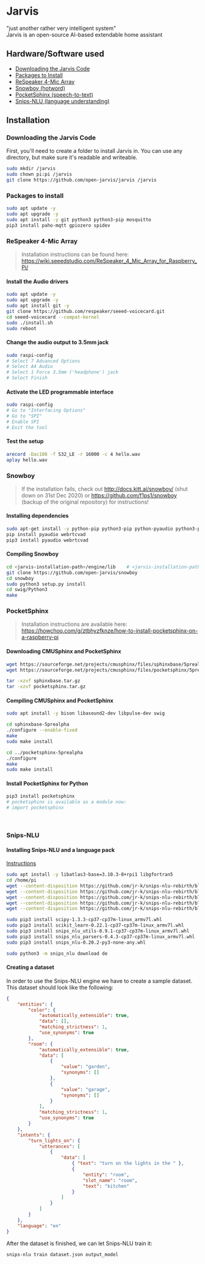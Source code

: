 # Jarvis
"just another rather very intelligent system"  
Jarvis is an open-source AI-based extendable home assistant



## Hardware/Software used
- [Downloading the Jarvis Code](#jarvis)
- [Packages to Install](#packages)
- [ReSpeaker 4-Mic Array](#mic)
- [Snowboy (hotword)](#snowboy)
- [PocketSphinx (speech-to-text)](#pocketsphinx)
- [Snips-NLU (language understanding)](#snips-nlu)



## Installation


<h3 id="jarvis">Downloading the Jarvis Code</h3>

First, you'll need to create a folder to install Jarvis in. You can use any directory, but make sure it's readable and writeable.

```bash
sudo mkdir /jarvis
sudo chown pi:pi /jarvis
git clone https://github.com/open-jarvis/jarvis /jarvis
```




<h3 id="packages">Packages to install</h3>

```bash
sudo apt update -y
sudo apt upgrade -y
sudo apt install -y git python3 python3-pip mosquitto
pip3 install paho-mqtt gpiozero spidev
```


<h3 id="mic">ReSpeaker 4-Mic Array</h3>

> Installation instructions can be found here:  
> https://wiki.seeedstudio.com/ReSpeaker_4_Mic_Array_for_Raspberry_Pi/

#### Install the Audio drivers
```bash
sudo apt update -y
sudo apt upgrade -y
sudo apt install git -y
git clone https://github.com/respeaker/seeed-voicecard.git
cd seeed-voicecard --compat-kernel
sudo ./install.sh
sudo reboot
```

#### Change the audio output to 3.5mm jack
```bash
sudo raspi-config
# Select 7 Advanced Options
# Select A4 Audio
# Select 1 Force 3.5mm ('headphone') jack
# Select Finish
```

#### Activate the LED programmable interface
```bash
sudo raspi-config
# Go to "Interfacing Options"
# Go to "SPI"
# Enable SPI
# Exit the tool
```

#### Test the setup
```bash
arecord -Dac108 -f S32_LE -r 16000 -c 4 hello.wav
aplay hello.wav
```



<h3 id="snowboy">Snowboy</h3>

> If the installation fails, check out http://docs.kitt.ai/snowboy/ (shut down on 31st Dec 2020) or https://github.com/f1ps1/snowboy  (backup of the original repository) for instructions!

#### Installing dependencies
```bash
sudo apt-get install -y python-pip python3-pip python-pyaudio python3-pyaudio sox swig libatlas-base-dev gcc g++ make wget
pip install pyaudio webrtcvad
pip3 install pyaudio webrtcvad
```

#### Compiling Snowboy
```bash
cd <jarvis-installation-path>/engine/lib	# <jarvis-installation-path> should be /jarvis
git clone https://github.com/open-jarvis/snowboy
cd snowboy
sudo python3 setup.py install
cd swig/Python3
make
```



<h3 id="pocketsphinx">PocketSphinx</h3>

> Installation instructions are available here:  
> https://howchoo.com/g/ztbhyzfknze/how-to-install-pocketsphinx-on-a-raspberry-pi

#### Downloading CMUSphinx and PocketSphinx
```bash
wget https://sourceforge.net/projects/cmusphinx/files/sphinxbase/5prealpha/sphinxbase-5prealpha.tar.gz/download -O sphinxbase.tar.gz
wget https://sourceforge.net/projects/cmusphinx/files/pocketsphinx/5prealpha/pocketsphinx-5prealpha.tar.gz/download -O pocketsphinx.tar.gz

tar -xzvf sphinxbase.tar.gz
tar -xzvf pocketsphinx.tar.gz
```

#### Compiling CMUSphinx and PocketSphinx
```bash
sudo apt install -y bison libasound2-dev libpulse-dev swig

cd sphinxbase-5prealpha
./configure --enable-fixed
make
sudo make install

cd ../pocketsphinx-5prealpha
./configure
make
sudo make install
```

#### Install PocketSphinx for Python
```bash
pip3 install pocketsphinx
# pocketsphinx is available as a module now:
# import pocketsphinx
```

<br>

<h3 id="snips-nlu">Snips-NLU</h3>

#### Installing Snips-NLU and a language pack

[Instructions](https://github.com/snipsco/snips-issues/issues/161#issuecomment-508520769)

```bash
sudo apt install -y libatlas3-base=3.10.3-8+rpi1 libgfortran5
cd /home/pi
wget --content-disposition https://github.com/jr-k/snips-nlu-rebirth/blob/master/wheels/scipy-1.3.3-cp37-cp37m-linux_armv7l.whl?raw=true
wget --content-disposition https://github.com/jr-k/snips-nlu-rebirth/blob/master/wheels/scikit_learn-0.22.1-cp37-cp37m-linux_armv7l.whl?raw=true
wget --content-disposition https://github.com/jr-k/snips-nlu-rebirth/blob/master/wheels/snips_nlu_utils-0.9.1-cp37-cp37m-linux_armv7l.whl?raw=true
wget --content-disposition https://github.com/jr-k/snips-nlu-rebirth/blob/master/wheels/snips_nlu_parsers-0.4.3-cp37-cp37m-linux_armv7l.whl?raw=true
wget --content-disposition https://github.com/jr-k/snips-nlu-rebirth/blob/master/wheels/snips_nlu-0.20.2-py3-none-any.whl?raw=true

sudo pip3 install scipy-1.3.3-cp37-cp37m-linux_armv7l.whl
sudo pip3 install scikit_learn-0.22.1-cp37-cp37m-linux_armv7l.whl
sudo pip3 install snips_nlu_utils-0.9.1-cp37-cp37m-linux_armv7l.whl
sudo pip3 install snips_nlu_parsers-0.4.3-cp37-cp37m-linux_armv7l.whl
sudo pip3 install snips_nlu-0.20.2-py3-none-any.whl

sudo python3 -m snips_nlu download de
```



#### Creating a dataset
In order to use the Snips-NLU engine we have to create a sample dataset. This dataset should look like the following:
```json
{
	"entities": {
		"color": {
			"automatically_extensible": true,
			"data": [],
			"matching_strictness": 1,
			"use_synonyms": true 
		},
		"room": {
			"automatically_extensible": true,
			"data": [
				{
					"value": "garden",
					"synonyms": []
				},
				{
					"value": "garage",
					"synonyms": []
				}
			],
			"matching_strictness": 1,
			"use_synonyms": true 
		}
	},
	"intents": {
		"turn_lights_on": {
			"utterances": [
				{
					"data": [
						{ "text": "turn on the lights in the " },
						{
							"entity": "room",
							"slot_name": "room",
							"text": "kitchen"
						}
					]
				}
			]
		}
	},
	"language": "en"
}
```
After the dataset is finished, we can let Snips-NLU train it:
```bash
snips-nlu train dataset.json output_model
```